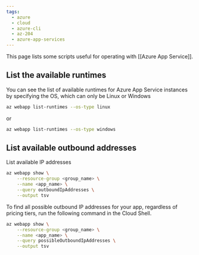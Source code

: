 ```yaml
---
tags:
  - azure
  - cloud
  - azure-cli
  - az-204
  - azure-app-services
---
```


This page lists some scripts useful for operating with [[Azure App Service]].

## List the available runtimes

You can see the list of available runtimes for Azure App Service instances by specifying the OS, which can only be Linux or Windows

```bash
az webapp list-runtimes --os-type linux
```

or

```bash
az webapp list-runtimes --os-type windows
```

## List available outbound addresses

List available IP addresses

```bash
az webapp show \
    --resource-group <group_name> \
    --name <app_name> \
    --query outboundIpAddresses \
    --output tsv
```

To find all possible outbound IP addresses for your app, regardless of pricing tiers, run the following command in the Cloud Shell.

```bash
az webapp show \
    --resource-group <group_name> \
    --name <app_name> \
    --query possibleOutboundIpAddresses \
    --output tsv
```
